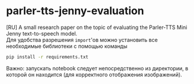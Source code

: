 # parler-tts-jenny-evaluation
[RU] A small research paper on the topic of evaluating the Parler-TTS Mini Jenny text-to-speech model.<br>
Для удобства разрешения `import`'ов можно установить все необходимые библиотеки с помощью команды<br>
```bash
pip install -r requirements.txt
```
Важно: запускать notebook следует непосредственно из директории, в которой он находится (для корректного отображения изображений).
